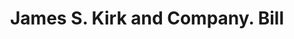 ---
doi: 10.7916/D8J11F77
date_other: '1890'
date_other_textual: 1890-1899
form: printed ephemera
genre:
- Invoices
name:
- James S. Kirk and Company
object_in_context_url: https://biggert.cul.columbia.edu/items/view/ave_biggert_00209
subject_hierarchical_geographic:
- Chicago, Illinois, United States
subject_name:
- James S. Kirk and Company
title: James S. Kirk and Company. Bill
sort_title: James S. Kirk and Company. Bill
call_number: ave_biggert_00209
coordinates:
- 41.83694444444445,-87.68472222222222
pid: ave_biggert_00209
identifiers: ave_biggert_00209
thumbnail: false
permalink: /biggert/ave_biggert_00209/
layout: iiif-image-page
---